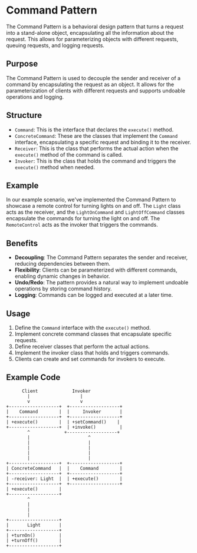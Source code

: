 # Command Pattern

The Command Pattern is a behavioral design pattern that turns a request into a stand-alone object, encapsulating all the information about the request. This allows for parameterizing objects with different requests, queuing requests, and logging requests.

## Purpose

The Command Pattern is used to decouple the sender and receiver of a command by encapsulating the request as an object. It allows for the parameterization of clients with different requests and supports undoable operations and logging.

## Structure

- `Command`: This is the interface that declares the `execute()` method.
- `ConcreteCommand`: These are the classes that implement the `Command` interface, encapsulating a specific request and binding it to the receiver.
- `Receiver`: This is the class that performs the actual action when the `execute()` method of the command is called.
- `Invoker`: This is the class that holds the command and triggers the `execute()` method when needed.

## Example

In our example scenario, we've implemented the Command Pattern to showcase a remote control for turning lights on and off. The `Light` class acts as the receiver, and the `LightOnCommand` and `LightOffCommand` classes encapsulate the commands for turning the light on and off. The `RemoteControl` acts as the invoker that triggers the commands.

## Benefits

- **Decoupling**: The Command Pattern separates the sender and receiver, reducing dependencies between them.
- **Flexibility**: Clients can be parameterized with different commands, enabling dynamic changes in behavior.
- **Undo/Redo**: The pattern provides a natural way to implement undoable operations by storing command history.
- **Logging**: Commands can be logged and executed at a later time.

## Usage

1. Define the `Command` interface with the `execute()` method.
2. Implement concrete command classes that encapsulate specific requests.
3. Define receiver classes that perform the actual actions.
4. Implement the invoker class that holds and triggers commands.
5. Clients can create and set commands for invokers to execute.

## Example Code

```
      Client             Invoker
        |                   |
        v                   v
+-------------------+  +-------------------+
|    Command        |  |     Invoker       |
+-------------------+  +-------------------+
| +execute()        |  | +setCommand()    |
+-------------------+  | +invoke()         |
        ^             +-------------------+
        |                      ^
        |                      |
        |                      |
        |                      |
        |                      |
+-------------------+  +-------------------+
| ConcreteCommand   |  |    Command        |
+-------------------+  +-------------------+
| -receiver: Light  |  | +execute()        |
+-------------------+  +-------------------+
| +execute()        |
+-------------------+
        ^
        |
        |
        |
+-------------------+
|       Light       |
+-------------------+
| +turnOn()         |
| +turnOff()        |
+-------------------+

